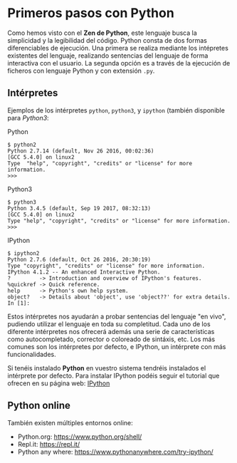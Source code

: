 # Primeros pasos con Python

Como hemos visto con el **Zen de Python**, este lenguaje busca la simplicidad y la legibilidad del código. Python consta de dos formas diferenciables de ejecución. Una primera se realiza mediante los intépretes existentes del lenguaje, realizando sentencias del lenguaje de forma interactiva con el usuario. La segunda opción es a través de la ejecución de ficheros con lenguaje Python y con extensión `.py`.

## Intérpretes

Ejemplos de los intérpretes `python`, `python3`, y `ipython` (también disponible para *Python3*:

Python
```
$ python2
Python 2.7.14 (default, Nov 26 2016, 00:02:36) 
[GCC 5.4.0] on linux2
Type  "help", "copyright", "credits" or "license" for more information.
>>>
```

Python3
```
$ python3
Python 3.4.5 (default, Sep 19 2017, 08:32:13)
[GCC 5.4.0] on linux2
Type "help", "copyright", "credits" or "license" for more information.
>>>
```

IPython
```
$ ipython2
Python 2.7.6 (default, Oct 26 2016, 20:30:19) 
Type "copyright", "credits" or "license" for more information.
IPython 4.1.2 -- An enhanced Interactive Python.
?         -> Introduction and overview of IPython's features.
%quickref -> Quick reference.
help      -> Python's own help system.
object?   -> Details about 'object', use 'object??' for extra details.
In [1]: 
```

Estos intérpretes nos ayudarán a probar sentencias del lenguaje "en vivo", pudiendo utilizar el lenguaje en toda su completitud. Cada uno de los diferente intérpretes nos ofrecerá además una serie de características como autocompletado, corrector o coloreado de sintáxis, etc. Los más comunes son los intérpretes por defecto, e IPython, un intérprete con más funcionalidades.

Si tenéis instalado **Python** en vuestro sistema tendréis instalados el intérprete por defecto. Para instalar IPython podéis seguir el tutorial que ofrecen en su página web: [IPython](https://ipython.org/install.html)

## Python online

También existen múltiples entornos online:
- Python.org: https://www.python.org/shell/
- Repl.it: https://repl.it/
- Python any where: https://www.pythonanywhere.com/try-ipython/